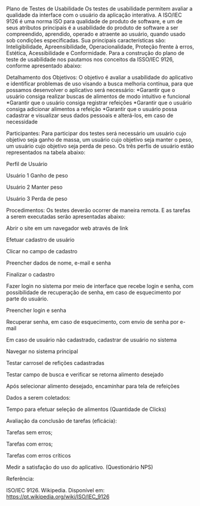 Plano de Testes de Usabilidade
Os testes de usabilidade permitem avaliar a qualidade da interface com o usuário da aplicação interativa. A ISO/IEC 9126 é uma norma ISO para qualidade de produto de software, e um de seus atributos principais é a usabilidade do produto de software a ser compreendido, aprendido, operado e atraente ao usuário, quando usado sob condições especificadas. Sua principais características são: Inteligibilidade, Apreensibilidade, Operacionalidade, Proteção frente à erros, Estética, Acessibilidade e Conformidade. Para a construção do plano de teste de usabilidade nos pautamos nos conceitos da ISSO/IEC 9126, conforme apresentado abaixo:



Detalhamento dos Objetivos: 
        O objetivo é avaliar a usabilidade do aplicativo e identificar problemas de uso visando a busca melhoria contínua, para que possamos desenvolver o aplicativo será necessário:
  *Garantir que o usuário consiga realizar buscas de alimentos de modo intuitivo e funcional
  *Garantir que o usuário consiga registrar refeições
  *Garantir que o usuário consiga adicionar alimentos a refeição
  *Garantir que o usuário possa cadastrar e visualizar seus dados pessoais e alterá-los, em caso de necessidade


Participantes: Para participar dos testes será necessário um usuário cujo objetivo seja ganho de massa, um usuário cujo objetivo seja manter o peso, um usuário cujo objetivo seja perda de peso. Os três perfis de usuário estão representados na tabela abaixo:


Perfil de Usuário

Usuário 1	Ganho de peso

Usuário 2	Manter peso

Usuário 3	Perda de peso

Procedimentos: Os testes deverão ocorrer de maneira remota. E as tarefas a serem executadas serão apresentadas abaixo:

Abrir o site em um navegador web através de link

Efetuar cadastro de usuário

Clicar no campo de cadastro

Preencher dados de nome, e-mail e senha

Finalizar o cadastro

Fazer login no sistema por meio de interface que recebe login e senha, com possibilidade de recuperação de senha, em caso de esquecimento por parte do usuário.

Preencher login e senha

Recuperar senha, em caso de esquecimento, com envio de senha por e-mail

Em caso de usuário não cadastrado, cadastrar de usuário no sistema

Navegar no sistema principal

Testar carrosel de refições cadastradas

Testar campo de busca e verificar se retorna alimento desejado

Após selecionar alimento desejado, encaminhar para tela de refeições


Dados a serem coletados:

Tempo para efetuar seleção de alimentos (Quantidade de Clicks)

Avaliação da conclusão de tarefas (eficácia):

Tarefas sem erros;

Tarefas com erros;

Tarefas com erros críticos

Medir a satisfação do uso do aplicativo. (Questionário NPS)

Referência:

ISO/IEC 9126. Wikipedia. Disponível em: https://pt.wikipedia.org/wiki/ISO/IEC_9126 
